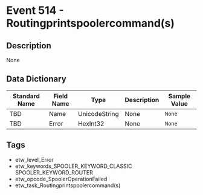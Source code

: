 # Event 514 - Routingprintspoolercommand(s)

## Description
None

## Data Dictionary
|Standard Name|Field Name|Type|Description|Sample Value|
|---|---|---|---|---|
|TBD|Name|UnicodeString|None|`None`|
|TBD|Error|HexInt32|None|`None`|

## Tags
* etw_level_Error
* etw_keywords_SPOOLER_KEYWORD_CLASSIC SPOOLER_KEYWORD_ROUTER
* etw_opcode_SpoolerOperationFailed
* etw_task_Routingprintspoolercommand(s)